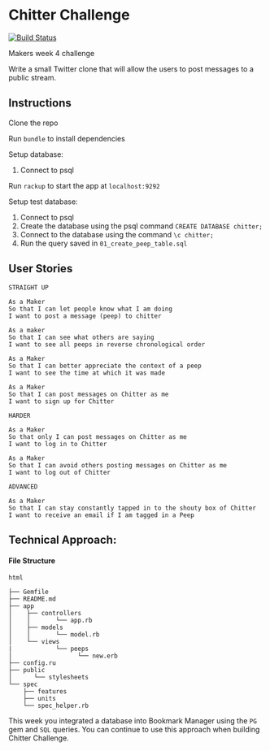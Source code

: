 Chitter Challenge
=================
[![Build Status](https://travis-ci.org/Danielandro/chitter-challenge.svg?branch=master)](https://travis-ci.org/Danielandro/chitter-challenge)

Makers week 4 challenge

Write a small Twitter clone that will allow the users to post messages to a public stream.

Instructions
------------

Clone the repo 

Run `bundle` to install dependencies

Setup database:
1. Connect to psql

Run `rackup` to start the app at `localhost:9292`

Setup test database:
1. Connect to psql
2. Create the database using the psql command `CREATE DATABASE chitter;`
3. Connect to the database using the command `\c chitter;`
4. Run the query saved in `01_create_peep_table.sql`

User Stories
------------

```
STRAIGHT UP

As a Maker
So that I can let people know what I am doing  
I want to post a message (peep) to chitter

As a maker
So that I can see what others are saying  
I want to see all peeps in reverse chronological order

As a Maker
So that I can better appreciate the context of a peep
I want to see the time at which it was made

As a Maker
So that I can post messages on Chitter as me
I want to sign up for Chitter

HARDER

As a Maker
So that only I can post messages on Chitter as me
I want to log in to Chitter

As a Maker
So that I can avoid others posting messages on Chitter as me
I want to log out of Chitter

ADVANCED

As a Maker
So that I can stay constantly tapped in to the shouty box of Chitter
I want to receive an email if I am tagged in a Peep
```

Technical Approach:
-----

#### File Structure
``` 
html

├── Gemfile
├── README.md
├── app
│    ├── controllers
│    │       └── app.rb
│    ├── models
│    │       └── model.rb
│    └── views
|            └── peeps
│                  └── new.erb
├── config.ru
├── public
│      └── stylesheets
└── spec    
    ├── features
    ├── units
    └── spec_helper.rb

```
This week you integrated a database into Bookmark Manager using the `PG` gem and `SQL` queries. You can continue to use this approach when building Chitter Challenge.

